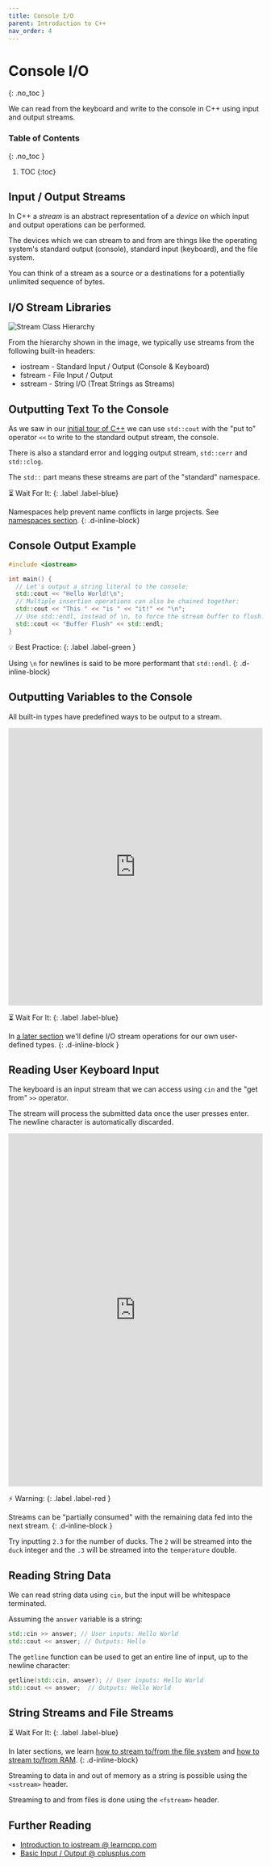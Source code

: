 ```yaml
---
title: Console I/O
parent: Introduction to C++
nav_order: 4
---
```


<!--prettier-ignore-start-->
# Console I/O
{: .no_toc }

We can read from the keyboard and write to the console in C++ using input and output streams.

### Table of Contents
{: .no_toc }

1. TOC
{:toc}

<!--prettier-ignore-end-->

## Input / Output Streams

In C++ a _stream_ is an abstract representation of a _device_ on which input and output operations can be performed.

The devices which we can stream to and from are things like the operating system's standard output (console), standard input (keyboard), and the file system.

You can think of a stream as a source or a destinations for a potentially unlimited sequence of bytes.

## I/O Stream Libraries

![Stream Class Hierarchy](iostream.gif)

From the hierarchy shown in the image, we typically use streams from the following built-in headers:

- iostream - Standard Input / Output (Console & Keyboard)
- fstream - File Input / Output
- sstream - String I/O (Treat Strings as Streams)

## Outputting Text To the Console

As we saw in our [initial tour of C++](/Programming-1-Notes/docs/04-cpp-and-visual-studio-tour/01-cpp-and-visual-studio-tour.html#hello-c) we can use `std::cout` with the "put to" operator `<<` to write to the standard output stream, the console.

There is also a standard error and logging output stream, `std::cerr` and `std::clog`.

The `std::` part means these streams are part of the "standard" namespace.

⏳ Wait For It:
{: .label .label-blue}

Namespaces help prevent name conflicts in large projects. See [namespaces section](/Programming-1-Notes/docs/06-containers-and-file-io/01-namespaces.html).
{: .d-inline-block}

## Console Output Example

```cpp
#include <iostream>

int main() {
  // Let's output a string literal to the console:
  std::cout << "Hello World!\n";
  // Multiple insertion operations can also be chained together:
  std::cout << "This " << "is " << "it!" << "\n";
  // Use std::endl, instead of \n, to force the stream buffer to flush:
  std::cout << "Buffer Flush" << std::endl;
}
```

💡 Best Practice:
{: .label .label-green }

Using `\n` for newlines is said to be more performant that `std::endl`.
{: .d-inline-block}

## Outputting Variables to the Console

All built-in types have predefined ways to be output to a stream.

<iframe height="550px" width="100%" src="https://repl.it/@stungeye/IOStream-Cout-With-Variables?lite=true" scrolling="no" frameborder="no" allowtransparency="true" allowfullscreen="true" sandbox="allow-forms allow-pointer-lock allow-popups allow-same-origin allow-scripts allow-modals"></iframe>

⏳ Wait For It:
{: .label .label-blue}

In [a later section](/Programming-1-Notes/docs/08-user-defined-types/04-operator-overloading.html) we'll define I/O stream operations for our own user-defined types.
{: .d-inline-block }

## Reading User Keyboard Input

The keyboard is an input stream that we can access using `cin` and the "get from" `>>` operator.

The stream will process the submitted data once the user presses enter. The newline character is automatically discarded.

<iframe height="700px" width="100%" src="https://repl.it/@stungeye/IOStream-Cin?lite=true" scrolling="no" frameborder="no" allowtransparency="true" allowfullscreen="true" sandbox="allow-forms allow-pointer-lock allow-popups allow-same-origin allow-scripts allow-modals"></iframe>

⚡ Warning:
{: .label .label-red }

Streams can be "partially consumed" with the remaining data fed into the next stream.
{: .d-inline-block }

Try inputting `2.3` for the number of ducks. The `2` will be streamed into the `duck` integer and the `.3` will be streamed into the `temperature` double.

## Reading String Data

We can read string data using `cin`, but the input will be whitespace terminated.

Assuming the `answer` variable is a string:

```cpp
std::cin >> answer; // User inputs: Hello World
std::cout << answer; // Outputs: Hello
```

The `getline` function can be used to get an entire line of input, up to the newline character:

```cpp
getline(std::cin, answer); // User inputs: Hello World
std::cout << answer;  // Outputs: Hello World
```

## String Streams and File Streams

⏳ Wait For It:
{: .label .label-blue}

In later sections, we learn [how to stream to/from the file system](/Programming-1-Notes/docs/09-file-io/00-file-io.html) and [how to stream to/from RAM](/Programming-1-Notes/docs/06-collections/04-strings.html#more-string-concatenation).
{: .d-inline-block}

Streaming to data in and out of memory as a string is possible using the `<sstream>` header.

Streaming to and from files is done using the `<fstream>` header.

## Further Reading

- [Introduction to iostream @ learncpp.com](https://www.learncpp.com/cpp-tutorial/introduction-to-iostream-cout-cin-and-endl/)
- [Basic Input / Output @ cplusplus.com](https://www.cplusplus.com/doc/tutorial/basic_io/)
